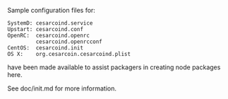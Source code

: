Sample configuration files for:
```
SystemD: cesarcoind.service
Upstart: cesarcoind.conf
OpenRC:  cesarcoind.openrc
         cesarcoind.openrcconf
CentOS:  cesarcoind.init
OS X:    org.cesarcoin.cesarcoind.plist
```
have been made available to assist packagers in creating node packages here.

See doc/init.md for more information.
